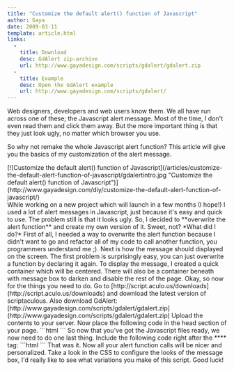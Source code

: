 ```yaml
---
title: "Customize the default alert() function of Javascript"
author: Gaya
date: 2009-03-11
template: article.html
links:
  -
    title: Download
    desc: GdAlert zip-archive
    url: http://www.gayadesign.com/scripts/gdalert/gdalert.zip
  -
    title: Example
    desc: Open the GdAlert example
    url: http://www.gayadesign.com/scripts/gdalert/
---
```

Web designers, developers and web users know them. We all have run across one of these; the Javascript alert message. Most of the time, I don't even read them and click them away. But the more important thing is that they just look ugly, no matter which browser you use.

So why not remake the whole Javascript alert function? This article will give you the basics of my customization of the alert message.

<div class="border">[![Customize the default alert() function of Javascript](/articles/customize-the-default-alert-function-of-javascript/gdalertintro.jpg "Customize the default alert() function of Javascript")](http://www.gayadesign.com/diy/customize-the-default-alert-function-of-javascript/)</div><span class="more"></span> While working on a new project which will launch in a few months (I hope!) I used a lot of alert messages in Javascript, just because it's easy and quick to use. The problem still is that it looks ugly. So, I decided to **overwrite the alert function** and create my own version of it. Sweet, not? *What did I do?* First of all, I needed a way to overwrite the alert function because I didn't want to go and refactor all of my code to call another function, you programmers understand me ;). Next is how the message should displayed on the screen. The first problem is surprisingly easy, you can just overwrite a function by declaring it again. To display the message, I created a quick container which will be centered. There will also be a container beneath with message box to darken and disable the rest of the page. Okay, so now for the things you need to do. Go to [http://script.aculo.us/downloads](http://script.aculo.us/downloads) and download the latest version of scriptaculous. Also download GdAlert: [http://www.gayadesign.com/scripts/gdalert/gdalert.zip](http://www.gayadesign.com/scripts/gdalert/gdalert.zip) Upload the contents to your server. Now place the following code in the head section of your page. 
```html
<script src="js/prototype.js" type="text/javascript"></script>
<script src="js/scriptaculous.js" type="text/javascript"></script>
<script src="js/gdAlert.js" type="text/javascript"></script>
```
 So now that you've got the Javascript files ready, we now need to do one last thing. Include the following code right after the **** tag: 
```html
<div id='alert_message' style='display: none'>
    <span>
    
    </span>
    <input type='button' value='ok' class='button' onclick='gdAlert.close()' />
    <br style='clear: both' />
</div>
```
 That was it. Now all your alert function calls will be nicer and personalized. Take a look in the CSS to configure the looks of the message box, I'd really like to see what variations you make of this script. Good luck!